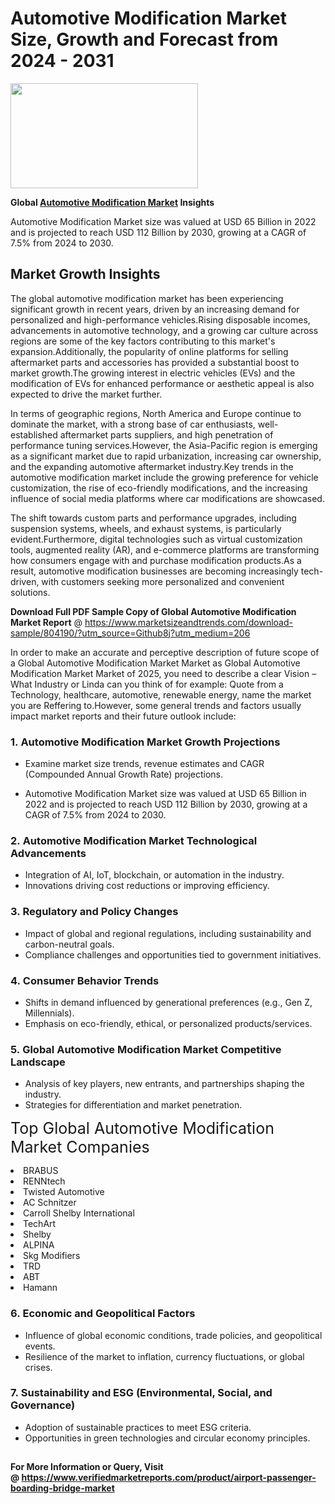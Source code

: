 <H1>Automotive Modification Market Size, Growth and Forecast from 2024 - 2031</H1><img class="aligncenter size-medium wp-image-584254" src="https://thirdeyenews.in/wp-content/uploads/2024/09/Global-Market-Research-300x168.jpeg" alt="" width="300" height="168" /><p><strong>Global&nbsp;<a href="https://www.marketsizeandtrends.com/download-sample/804190/?utm_source=Github8j?utm_medium=206">Automotive Modification Market</a> Insights</strong></p><p>Automotive Modification Market size was valued at USD 65 Billion in 2022 and is projected to reach USD 112 Billion by 2030, growing at a CAGR of 7.5% from 2024 to 2030.</p><p><h2>Market Growth Insights</h2> <p>The global automotive modification market has been experiencing significant growth in recent years, driven by an increasing demand for personalized and high-performance vehicles.Rising disposable incomes, advancements in automotive technology, and a growing car culture across regions are some of the key factors contributing to this market's expansion.Additionally, the popularity of online platforms for selling aftermarket parts and accessories has provided a substantial boost to market growth.The growing interest in electric vehicles (EVs) and the modification of EVs for enhanced performance or aesthetic appeal is also expected to drive the market further.</p> <p>In terms of geographic regions, North America and Europe continue to dominate the market, with a strong base of car enthusiasts, well-established aftermarket parts suppliers, and high penetration of performance tuning services.However, the Asia-Pacific region is emerging as a significant market due to rapid urbanization, increasing car ownership, and the expanding automotive aftermarket industry.Key trends in the automotive modification market include the growing preference for vehicle customization, the rise of eco-friendly modifications, and the increasing influence of social media platforms where car modifications are showcased.</p> <p>The shift towards custom parts and performance upgrades, including suspension systems, wheels, and exhaust systems, is particularly evident.Furthermore, digital technologies such as virtual customization tools, augmented reality (AR), and e-commerce platforms are transforming how consumers engage with and purchase modification products.As a result, automotive modification businesses are becoming increasingly tech-driven, with customers seeking more personalized and convenient solutions.</p> <p><span class=""><strong>Download Full PDF Sample Copy of Global Automotive Modification Market Report</strong> @ <a href="https://www.marketsizeandtrends.com/download-sample/804190/?utm_source=Github8j?utm_medium=206" target="_blank">https://www.marketsizeandtrends.com/download-sample/804190/?utm_source=Github8j?utm_medium=206</a></span></p><p>In order to make an accurate and perceptive description of future scope of a Global&nbsp;Automotive Modification Market Market as Global&nbsp;Automotive Modification Market Market of 2025, you need to describe a clear Vision &ndash; What Industry or Linda can you think of for example: Quote from a Technology, healthcare, automotive, renewable energy, name the market you are Reffering to.However, some general trends and factors usually impact market reports and their future outlook include:</p><h3>1.&nbsp;<strong>Automotive Modification Market Growth Projections</strong></h3><ul><li>Examine market size trends, revenue estimates and CAGR (Compounded Annual Growth Rate) projections.</li><li><p>Automotive Modification Market size was valued at USD 65 Billion in 2022 and is projected to reach USD 112 Billion by 2030, growing at a CAGR of 7.5% from 2024 to 2030.</p></li></ul><h3>2.&nbsp;<strong>Automotive Modification Market Technological Advancements</strong></h3><ul><li>Integration of AI, IoT, blockchain, or automation in the industry.</li><li>Innovations driving cost reductions or improving efficiency.</li></ul><h3>3.&nbsp;<strong>Regulatory and Policy Changes</strong></h3><ul><li>Impact of global and regional regulations, including sustainability and carbon-neutral goals.</li><li>Compliance challenges and opportunities tied to government initiatives.</li></ul><h3>4.&nbsp;<strong>Consumer Behavior Trends</strong></h3><ul><li>Shifts in demand influenced by generational preferences (e.g., Gen Z, Millennials).</li><li>Emphasis on eco-friendly, ethical, or personalized products/services.</li></ul><h3>5.&nbsp;<strong>Global Automotive Modification Market Competitive Landscape</strong></h3><ul><li>Analysis of key players, new entrants, and partnerships shaping the industry.</li><li>Strategies for differentiation and market penetration.</li></ul><p data-pm-slice="1 1 []"><span style="color: inherit; font-family: inherit; font-size: 25px;">Top Global Automotive Modification Market Companies</span></p><div class="" data-test-id=""><p><li>BRABUS</li><li> RENNtech</li><li> Twisted Automotive</li><li> AC Schnitzer</li><li> Carroll Shelby International</li><li> TechArt</li><li> Shelby</li><li> ALPINA</li><li> Skg Modifiers</li><li> TRD</li><li> ABT</li><li> Hamann</li></p></div><h3>6.&nbsp;<strong>Economic and Geopolitical Factors</strong></h3><ul><li>Influence of global economic conditions, trade policies, and geopolitical events.</li><li>Resilience of the market to inflation, currency fluctuations, or global crises.</li></ul><h3>7.&nbsp;<strong>Sustainability and ESG (Environmental, Social, and Governance)</strong></h3><ul><li>Adoption of sustainable practices to meet ESG criteria.</li><li>Opportunities in green technologies and circular economy principles.</li></ul><h2><strong style="font-size: 14px;">For More Information or Query, Visit @&nbsp;</strong><a style="background-color: #ffffff; font-size: 14px;" href="https://www.marketsizeandtrends.com/report/automotive-modification-market/" target="_blank">https://www.verifiedmarketreports.com/product/airport-passenger-boarding-bridge-market</a></h2>